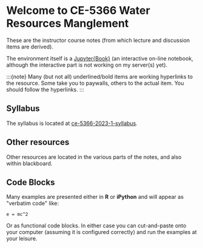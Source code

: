 # Welcome to CE-5366 Water Resources Manglement

These are the instructor course notes (from which lecture and discussion items are derived).

The environment itself is a [Jupyter{Book}](https://jupyterbook.org/en/stable/intro.html) (an interactive on-line notebook, although the interactive part is not working on my server(s) yet).

:::{note}
Many (but not all) underlined/bold items are working hyperlinks to the resource.  Some take you to paywalls, others to the actual item.  You should follow the hyperlinks.
:::

## Syllabus
The syllabus is located at [ce-5366-2023-1-syllabus](http://54.243.252.9/ce-5333-systems-webroot/0-Syllabus/ce-5366-2023-1-Syllabus.html).

## Other resources
Other resources are located in the various parts of the notes, and also within blackboard.

## Code Blocks
Many examples are presented either in $\textbf{R}$ or $\textbf{iPython}$ and will appear as "verbatim code" like:

```
e = mc^2
```

Or as functional code blocks.  In either case you can cut-and-paste onto your computer (assuming it is configured correctly) and run the examples at your leisure.

